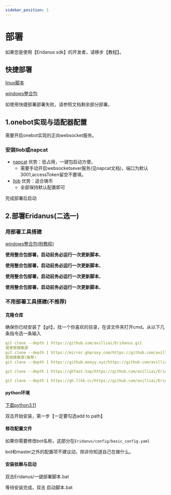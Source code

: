 ```yaml
---
sidebar_position: 1
---
```

# 部署
如果您是使用【Eridanus sdk】的开发者，请移步【教程】。
## 快捷部署
[linux脚本](https://gitee.com/laixi_lingdun/eridanus_deploy)

[windows整合包](https://github.com/avilliai/Eridanus/releases)

如使用快捷部署部署失败，请参照文档剩余部分部署。

## 1.onebot实现与适配器配置
需要开启onebot实现的正向websocket服务。
### 安装llob或napcat
- [napcat](https://napneko.github.io/) 优势：低占用，一键包启动方便。
  - 需要手动开启websocketsever服务(见napcat文档)，端口为默认3001,accessToken留空不要填。
- [llob](https://llonebot.github.io/zh-CN/guide/getting-started) 优势：适合铸币
  - 全部保持默认配置即可

完成部署后启动
## 2.部署Eridanus(二选一)
### 用部署工具搭建
[windows整合包(附教程)](https://github.com/avilliai/Eridanus/releases)

**使用整合包部署，启动前务必运行一次更新脚本**。

**使用整合包部署，启动前务必运行一次更新脚本**。

**使用整合包部署，启动前务必运行一次更新脚本**。

**使用整合包部署，启动前务必运行一次更新脚本**。
### 不用部署工具搭建(不推荐)
#### 克隆仓库 
确保你已经安装了【git】，找一个你喜欢的目录，在该文件夹打开cmd。从以下几条指令选一条输入
```yaml
git clone --depth 1 https://github.com/avilliai/Eridanus.git
或使用镜像源
git clone --depth 1 https://mirror.ghproxy.com/https://github.com/avilliai/Eridanus.git
其他镜像源(推荐)
git clone --depth 1 https://github.moeyy.xyz/https://github.com/avilliai/Eridanus.git

git clone --depth 1 https://ghfast.top/https://github.com/avilliai/Eridanus.git

git clone --depth 1 https://gh.llkk.cc/https://github.com/avilliai/Eridanus.git
```
#### python环境
[下载python3.11](https://mirrors.huaweicloud.com/python/3.11.0/python-3.11.0-amd64.exe)

双击开始安装，第一步【一定要勾选add to path】
#### 修改配置文件
如果你需要修改bot名称，这部分在`Eridanus/config/basic_config.yaml`

bot和master之外的配置项不建议动，除非你知道自己在做什么。
#### 安装依赖与启动
双击Eridanus/一键部署脚本.bat

等待安装完成，双击 启动脚本.bat




